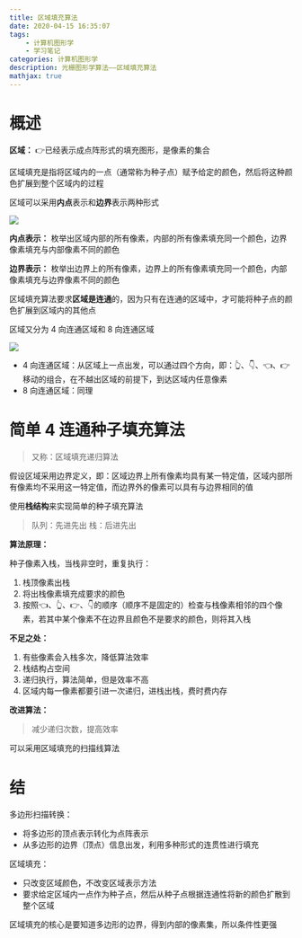 ```yaml
---
title: 区域填充算法
date: 2020-04-15 16:35:07
tags:
    - 计算机图形学
    - 学习笔记
categories: 计算机图形学
description: 光栅图形学算法——区域填充算法
mathjax: true
---
```


# 概述

**区域：** 👉已经表示成点阵形式的填充图形，是像素的集合

区域填充是指将区域内的一点（通常称为种子点）赋予给定的颜色，然后将这种颜色扩展到整个区域内的过程

区域可以采用**内点**表示和**边界**表示两种形式

![](https://cdn.jsdelivr.net/gh/TUFZ/ImgHosting//TUFZ-Img/article/20Apr15A/00.png)

**内点表示：** 枚举出区域内部的所有像素，内部的所有像素填充同一个颜色，边界像素填充与内部像素不同的颜色

**边界表示：** 枚举出边界上的所有像素，边界上的所有像素填充同一个颜色，内部像素填充与边界像素不同的颜色

区域填充算法要求**区域是连通**的，因为只有在连通的区域中，才可能将种子点的颜色扩展到区域内的其他点

区域又分为 4 向连通区域和 8 向连通区域

![](https://cdn.jsdelivr.net/gh/TUFZ/ImgHosting//TUFZ-Img/article/20Apr15A/01.png)

- 4 向连通区域：从区域上一点出发，可以通过四个方向，即：👆、👇、👈、👉移动的组合，在不越出区域的前提下，到达区域内任意像素
- 8 向连通区域：同理

# 简单 4 连通种子填充算法

> 又称：区域填充递归算法

假设区域采用边界定义，即：区域边界上所有像素均具有某一特定值，区域内部所有像素均不采用这一特定值，而边界外的像素可以具有与边界相同的值

使用**栈结构**来实现简单的种子填充算法

> 队列：先进先出
> 栈：后进先出

**算法原理：**

种子像素入栈，当栈非空时，重复执行：

1. 栈顶像素出栈
2. 将出栈像素填充成要求的颜色
3. 按照👈、👆、👉、👇的顺序（顺序不是固定的）检查与栈像素相邻的四个像素，若其中某个像素不在边界且颜色不是要求的颜色，则将其入栈

**不足之处：**

1. 有些像素会入栈多次，降低算法效率
2. 栈结构占空间
3. 递归执行，算法简单，但是效率不高
4. 区域内每一像素都要引进一次递归，进栈出栈，费时费内存

**改进算法：**

> 减少递归次数，提高效率

可以采用区域填充的扫描线算法

# 结

多边形扫描转换：

- 将多边形的顶点表示转化为点阵表示
- 从多边形的边界（顶点）信息出发，利用多种形式的连贯性进行填充

区域填充：

- 只改变区域颜色，不改变区域表示方法
- 要求给定区域内一点作为种子点，然后从种子点根据连通性将新的颜色扩散到整个区域

区域填充的核心是要知道多边形的边界，得到内部的像素集，所以条件性更强
